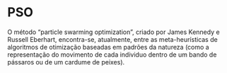 # PSO
O método “particle swarming optimization”, criado por James Kennedy e Russell Eberhart, encontra-se, atualmente, entre as meta-heurísticas de algoritmos de otimização baseadas em padrões da natureza (como a representação do movimento de cada individuo dentro de um bando de pássaros ou de um cardume de peixes).

